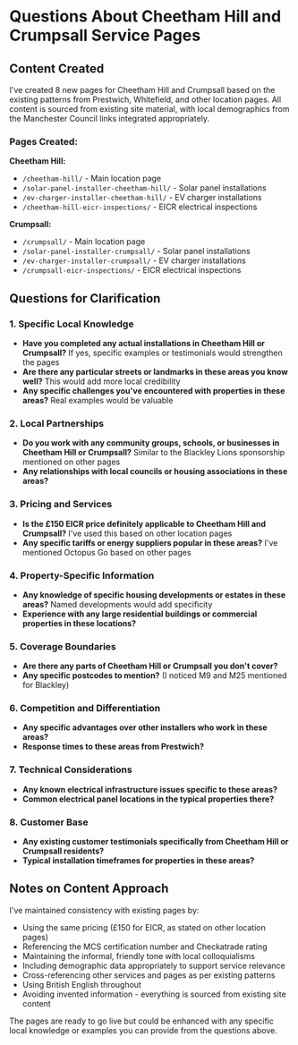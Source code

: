 # Questions About Cheetham Hill and Crumpsall Service Pages

## Content Created

I've created 8 new pages for Cheetham Hill and Crumpsall based on the existing patterns from Prestwich, Whitefield, and other location pages. All content is sourced from existing site material, with local demographics from the Manchester Council links integrated appropriately.

### Pages Created:

**Cheetham Hill:**
- `/cheetham-hill/` - Main location page
- `/solar-panel-installer-cheetham-hill/` - Solar panel installations
- `/ev-charger-installer-cheetham-hill/` - EV charger installations  
- `/cheetham-hill-eicr-inspections/` - EICR electrical inspections

**Crumpsall:**
- `/crumpsall/` - Main location page
- `/solar-panel-installer-crumpsall/` - Solar panel installations
- `/ev-charger-installer-crumpsall/` - EV charger installations
- `/crumpsall-eicr-inspections/` - EICR electrical inspections

## Questions for Clarification

### 1. Specific Local Knowledge
- **Have you completed any actual installations in Cheetham Hill or Crumpsall?** If yes, specific examples or testimonials would strengthen the pages
- **Are there any particular streets or landmarks in these areas you know well?** This would add more local credibility
- **Any specific challenges you've encountered with properties in these areas?** Real examples would be valuable

### 2. Local Partnerships
- **Do you work with any community groups, schools, or businesses in Cheetham Hill or Crumpsall?** Similar to the Blackley Lions sponsorship mentioned on other pages
- **Any relationships with local councils or housing associations in these areas?**

### 3. Pricing and Services
- **Is the £150 EICR price definitely applicable to Cheetham Hill and Crumpsall?** I've used this based on other location pages
- **Any specific tariffs or energy suppliers popular in these areas?** I've mentioned Octopus Go based on other pages

### 4. Property-Specific Information
- **Any knowledge of specific housing developments or estates in these areas?** Named developments would add specificity
- **Experience with any large residential buildings or commercial properties in these locations?**

### 5. Coverage Boundaries
- **Are there any parts of Cheetham Hill or Crumpsall you don't cover?** 
- **Any specific postcodes to mention?** (I noticed M9 and M25 mentioned for Blackley)

### 6. Competition and Differentiation
- **Any specific advantages over other installers who work in these areas?**
- **Response times to these areas from Prestwich?**

### 7. Technical Considerations
- **Any known electrical infrastructure issues specific to these areas?**
- **Common electrical panel locations in the typical properties there?**

### 8. Customer Base
- **Any existing customer testimonials specifically from Cheetham Hill or Crumpsall residents?**
- **Typical installation timeframes for properties in these areas?**

## Notes on Content Approach

I've maintained consistency with existing pages by:
- Using the same pricing (£150 for EICR, as stated on other location pages)
- Referencing the MCS certification number and Checkatrade rating
- Maintaining the informal, friendly tone with local colloquialisms
- Including demographic data appropriately to support service relevance
- Cross-referencing other services and pages as per existing patterns
- Using British English throughout
- Avoiding invented information - everything is sourced from existing site content

The pages are ready to go live but could be enhanced with any specific local knowledge or examples you can provide from the questions above.